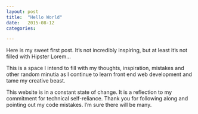 ```yaml
---
layout: post
title:  "Hello World"
date:   2015-08-12 
categories:

---
```


Here is my sweet first post.
It’s not incredibly inspiring, but at least it’s not filled with Hipster Lorem…

This is a space I intend to fill with my thoughts, inspiration, mistakes and other random minutia as I continue to learn front end web development and tame my creative beast.

This website is in a constant state of change. It is a reflection to my commitment for technical self-reliance. Thank you for following along and pointing out my code mistakes. I’m sure there will be many.
